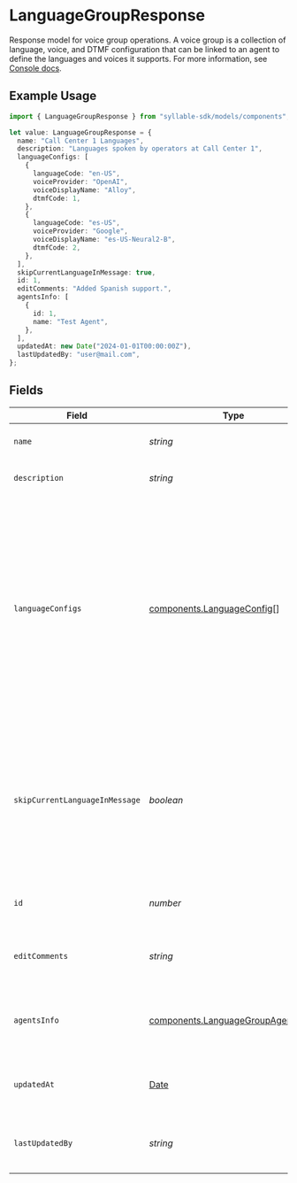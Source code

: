 # LanguageGroupResponse

Response model for voice group operations.
A voice group is a collection of language, voice, and DTMF configuration that can be
linked to an agent to define the languages and voices it supports. For more information, see
[Console docs](https://docs.syllable.ai/Resources/VoiceGroups).

## Example Usage

```typescript
import { LanguageGroupResponse } from "syllable-sdk/models/components";

let value: LanguageGroupResponse = {
  name: "Call Center 1 Languages",
  description: "Languages spoken by operators at Call Center 1",
  languageConfigs: [
    {
      languageCode: "en-US",
      voiceProvider: "OpenAI",
      voiceDisplayName: "Alloy",
      dtmfCode: 1,
    },
    {
      languageCode: "es-US",
      voiceProvider: "Google",
      voiceDisplayName: "es-US-Neural2-B",
      dtmfCode: 2,
    },
  ],
  skipCurrentLanguageInMessage: true,
  id: 1,
  editComments: "Added Spanish support.",
  agentsInfo: [
    {
      id: 1,
      name: "Test Agent",
    },
  ],
  updatedAt: new Date("2024-01-01T00:00:00Z"),
  lastUpdatedBy: "user@mail.com",
};
```

## Fields

| Field                                                                                                                                                                                                                          | Type                                                                                                                                                                                                                           | Required                                                                                                                                                                                                                       | Description                                                                                                                                                                                                                    | Example                                                                                                                                                                                                                        |
| ------------------------------------------------------------------------------------------------------------------------------------------------------------------------------------------------------------------------------ | ------------------------------------------------------------------------------------------------------------------------------------------------------------------------------------------------------------------------------ | ------------------------------------------------------------------------------------------------------------------------------------------------------------------------------------------------------------------------------ | ------------------------------------------------------------------------------------------------------------------------------------------------------------------------------------------------------------------------------ | ------------------------------------------------------------------------------------------------------------------------------------------------------------------------------------------------------------------------------ |
| `name`                                                                                                                                                                                                                         | *string*                                                                                                                                                                                                                       | :heavy_check_mark:                                                                                                                                                                                                             | The name of the language group.                                                                                                                                                                                                | Call Center 1 Languages                                                                                                                                                                                                        |
| `description`                                                                                                                                                                                                                  | *string*                                                                                                                                                                                                                       | :heavy_minus_sign:                                                                                                                                                                                                             | Description of the language group.                                                                                                                                                                                             | Languages spoken by operators at Call Center 1                                                                                                                                                                                 |
| `languageConfigs`                                                                                                                                                                                                              | [components.LanguageConfig](../../models/components/languageconfig.md)[]                                                                                                                                                       | :heavy_check_mark:                                                                                                                                                                                                             | Voice and DTMF configurations for each language in the group.                                                                                                                                                                  | [<br/>{<br/>"dtmf_code": 1,<br/>"language_code": "en-US",<br/>"voice_display_name": "Alloy",<br/>"voice_provider": "OpenAI"<br/>},<br/>{<br/>"dtmf_code": 2,<br/>"language_code": "es-US",<br/>"voice_display_name": "es-US-Neural2-B",<br/>"voice_provider": "Google"<br/>}<br/>] |
| `skipCurrentLanguageInMessage`                                                                                                                                                                                                 | *boolean*                                                                                                                                                                                                                      | :heavy_check_mark:                                                                                                                                                                                                             | Whether a custom message using the language group to generate a language DTMF menu should skip the agent's current language in the menu.                                                                                       | true                                                                                                                                                                                                                           |
| `id`                                                                                                                                                                                                                           | *number*                                                                                                                                                                                                                       | :heavy_check_mark:                                                                                                                                                                                                             | The ID of the language group to update.                                                                                                                                                                                        | 1                                                                                                                                                                                                                              |
| `editComments`                                                                                                                                                                                                                 | *string*                                                                                                                                                                                                                       | :heavy_minus_sign:                                                                                                                                                                                                             | Comments for the most recent edit to the language group.                                                                                                                                                                       | Added Spanish support.                                                                                                                                                                                                         |
| `agentsInfo`                                                                                                                                                                                                                   | [components.LanguageGroupAgentInfo](../../models/components/languagegroupagentinfo.md)[]                                                                                                                                       | :heavy_minus_sign:                                                                                                                                                                                                             | IDs and names of the agents linked to the language group                                                                                                                                                                       | [<br/>{<br/>"id": 1,<br/>"name": "Test Agent"<br/>}<br/>]                                                                                                                                                                      |
| `updatedAt`                                                                                                                                                                                                                    | [Date](https://developer.mozilla.org/en-US/docs/Web/JavaScript/Reference/Global_Objects/Date)                                                                                                                                  | :heavy_check_mark:                                                                                                                                                                                                             | Timestamp of the last update to the language group.                                                                                                                                                                            | 2024-01-01T00:00:00Z                                                                                                                                                                                                           |
| `lastUpdatedBy`                                                                                                                                                                                                                | *string*                                                                                                                                                                                                                       | :heavy_check_mark:                                                                                                                                                                                                             | Email of the user who last updated the language group.                                                                                                                                                                         | user@mail.com                                                                                                                                                                                                                  |